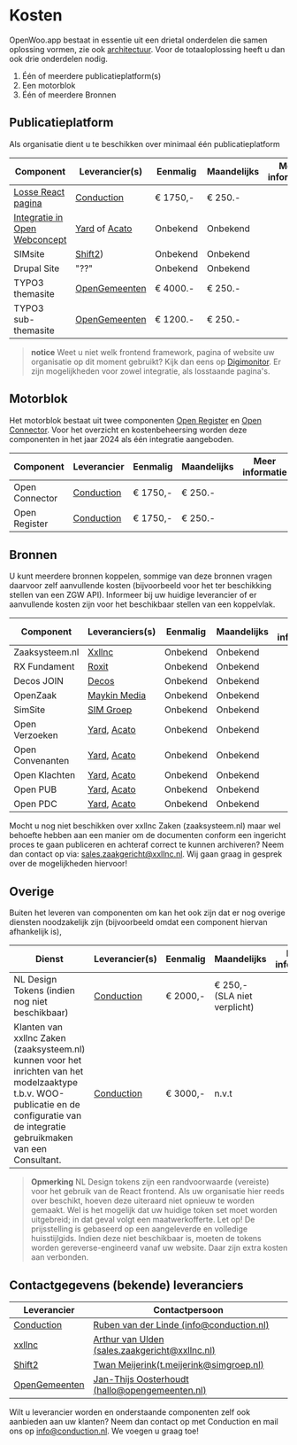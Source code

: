 # Kosten

OpenWoo.app bestaat in essentie uit een drietal onderdelen die samen oplossing vormen, zie ook [architectuur](/docs/techniek/Architectuur.md). Voor de totaaloplossing heeft u dan ook drie onderdelen nodig.

1. Één of meerdere publicatieplatform(s)
2. Een motorblok
3. Één of meerdere Bronnen

## Publicatieplatform

Als organisatie dient u te beschikken over minimaal één publicatieplatform

| Component                     | Leverancier(s)                                             | Eenmalig | Maandelijks | Meer informatie |
|-------------------------------|------------------------------------------------------------|-------------|-------------|-------------|
| [Losse React pagina](https://zuiddrecht.accept.openwoo.app)            | [Conduction](https://conduction.nl/)                       | € 1750,- | € 250.-     |                 |
| [Integratie in Open Webconcept](https://www.alkmaar.nl/bestuur-en-organisatie/open-alkmaar/woo-verzoeken/) | [Yard](https://www.yard.nl/) of [Acato](https://acato.nl/) | Onbekend | Onbekend     |                 |
| SIMsite                      | [Shift2](https://www.shift2.nl/))                       | Onbekend | Onbekend     |                 |
| Drupal Site                   | "??"                                                       | Onbekend | Onbekend     |                 |
| TYPO3 themasite              | [OpenGemeenten](https://www.opengemeenten.nl/oplossingen/website-en-koppeling-voor-de-wet-open-overheid)             | € 4000.- | € 250.-     |                 |
| TYPO3 sub-themasite              | [OpenGemeenten](https://www.opengemeenten.nl/oplossingen/website-en-koppeling-voor-de-wet-open-overheid)             | € 1200.- | € 250.-     |                 |


> **notice**
> Weet u niet welk frontend framework, pagina of website uw organisatie op dit moment gebruikt? Kijk dan eens op [Digimonitor](https://www.digimonitor.nl/cms-en/gemeenten/). Er zijn mogelijkheden voor zowel integratie, 
> als losstaande pagina's.

## Motorblok

Het motorblok bestaat uit twee componenten [Open Register](https://index.openregisters.app/) en [Open Connector](https://openconnector.app/). Voor het overzicht en kostenbeheersing worden deze componenten in het jaar 2024 als één integratie aangeboden.

| Component | Leverancier                                                          | Eenmalig | Maandelijks | Meer informatie |
|-----------|----------------------------------------------------------------------|----------|-------------|-------------|
| Open Connector | [Conduction](https://conduction.nl/) | € 1750,-  | € 250.-      |                 |
| Open Register | [Conduction](https://conduction.nl/) | € 1750,- | € 250.-      |                 |

## Bronnen

U kunt meerdere bronnen koppelen, sommige van deze bronnen vragen daarvoor zelf aanvullende kosten (bijvoorbeeld voor het ter beschikking stellen van een ZGW API). Informeer bij uw huidige leverancier of er aanvullende kosten zijn voor het beschikbaar stellen van een koppelvlak.

| Component        | Leveranciers(s)                                          | Eenmalig | Maandelijks | Meer informatie |
|------------------|----------------------------------------------------------|----------|-------------|-------------|
| Zaaksysteem.nl   | [Xxllnc](https://xxllnc.nl/)                             | Onbekend | Onbekend     |                 |
| RX Fundament     | [Roxit](https://www.roxit.nl/)                           | Onbekend | Onbekend     |                 |
| Decos JOIN       | [Decos](https://www.decos.com/nl)                        | Onbekend | Onbekend     |                 |
| OpenZaak         | [Maykin Media](https://www.maykinmedia.nl/nl/)           | Onbekend | Onbekend     |                 |
| SimSite          | [SIM Groep](https://www.simgroep.nl/)                    | Onbekend | Onbekend     |                 |
| Open Verzoeken   | [Yard](https://www.yard.nl/), [Acato](https://acato.nl/) | Onbekend | Onbekend     |                 |
| Open Convenanten | [Yard](https://www.yard.nl/), [Acato](https://acato.nl/) | Onbekend | Onbekend     |                 |
| Open Klachten    | [Yard](https://www.yard.nl/), [Acato](https://acato.nl/) | Onbekend | Onbekend     |                 |
| Open PUB         | [Yard](https://www.yard.nl/), [Acato](https://acato.nl/) | Onbekend | Onbekend     |                 |
| Open PDC         | [Yard](https://www.yard.nl/), [Acato](https://acato.nl/) | Onbekend | Onbekend     |                 |

Mocht u nog niet beschikken over xxllnc Zaken (zaaksysteem.nl) maar wel behoefte hebben aan een manier om de documenten conform een ingericht proces te gaan publiceren en achteraf correct te kunnen archiveren? Neem dan contact op via: [sales.zaakgericht@xxllnc.nl](mailto:sales.zaakgericht@xxllnc.nl). Wij gaan graag in gesprek over de mogelijkheden hiervoor!

## Overige

Buiten het leveren van componenten om kan het ook zijn dat er nog overige diensten noodzakelijk zijn (bijvoorbeeld omdat een component hiervan afhankelijk is),

| Dienst                                         | Leverancier(s)  | Eenmalig | Maandelijks                |Meer informatie |
|------------------------------------------------|----------------------|----------|----------------------------|-------------|
| NL Design Tokens (indien nog niet beschikbaar) | [Conduction](https://conduction.nl/) | € 2000,- | € 250,- (SLA niet verplicht) |                 |
| Klanten van xxllnc Zaken (zaaksysteem.nl) kunnen voor het inrichten van het modelzaaktype t.b.v. WOO-publicatie en de configuratie van de integratie gebruikmaken van een Consultant. | [Conduction](https://conduction.nl/) | € 3000,- | n.v.t                      |                 |

> **Opmerking**
> NL Design tokens zijn een randvoorwaarde (vereiste) voor het gebruik van de React frontend. Als uw organisatie hier reeds over beschikt, hoeven deze uiteraard niet opnieuw te worden gemaakt. Wel is het mogelijk dat uw huidige token set moet worden uitgebreid; in dat geval volgt een maatwerkofferte. Let op! De prijsstelling is gebaseerd op een aangeleverde en volledige huisstijlgids. Indien deze niet beschikbaar is, moeten de tokens worden gereverse-engineerd vanaf uw website. Daar zijn extra kosten aan verbonden.

## Contactgegevens (bekende) leveranciers

| Leverancier                                    | Contactpersoon                                                                       |
|------------------------------------------------|--------------------------------------------------------------------------------------|
| [Conduction](https://conduction.nl/)           | [Ruben van der Linde (info@conduction.nl)](mailto:info@conduction.nl)                |
| [xxllnc](https://xxllnc.nl/)                   | [Arthur van Ulden (sales.zaakgericht@xxllnc.nl)](mailto:sales.zaakgericht@xxllnc.nl) |
| [Shift2](https://www.shift2.nl/)          | [Twan Meijerink(t.meijerink@simgroep.nl)](mailto:t.meijerink@simgroep.nl)             |                            |
| [OpenGemeenten](https://www.opengemeenten.nl/) | [Jan-Thijs Oosterhoudt (hallo@opengemeenten.nl)](mailto:hallo@opengemeenten.nl)      |

Wilt u leverancier worden en onderstaande componenten zelf ook aanbieden aan uw klanten? Neem dan contact op met Conduction en mail ons op [info@conduction.nl](mailto:info@conduction.n). We voegen u graag toe!
